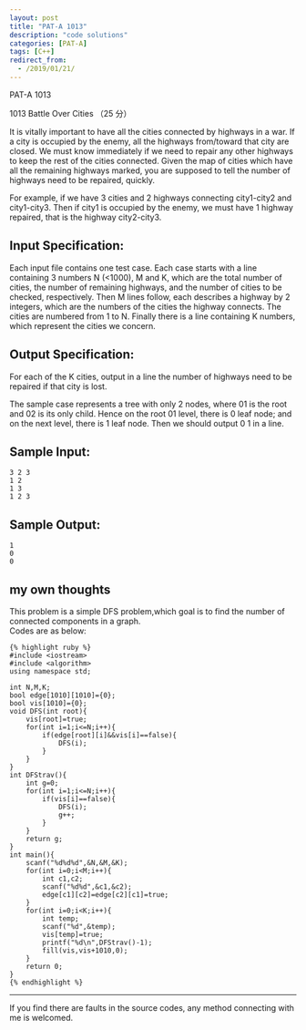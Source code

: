 ```yaml
---
layout: post
title: "PAT-A 1013"
description: "code solutions"
categories: [PAT-A]
tags: [C++]
redirect_from:
  - /2019/01/21/
---
```

PAT-A 1013

1013 Battle Over Cities （25 分）

It is vitally important to have all the cities connected by highways in a war. If a city is occupied by the enemy, all the highways from/toward that city are closed. We must know immediately if we need to repair any other highways to keep the rest of the cities connected. Given the map of cities which have all the remaining highways marked, you are supposed to tell the number of highways need to be repaired, quickly.

For example, if we have 3 cities and 2 highways connecting city1-city2 and city1-city3. Then if city1 is occupied by the enemy, we must have 1 highway repaired, that is the highway city2-city3.

## Input Specification:

Each input file contains one test case. Each case starts with a line containing 3 numbers N (<1000), M and K, which are the total number of cities, the number of remaining highways, and the number of cities to be checked, respectively. Then M lines follow, each describes a highway by 2 integers, which are the numbers of the cities the highway connects. The cities are numbered from 1 to N. Finally there is a line containing K numbers, which represent the cities we concern.
    
## Output Specification:

For each of the K cities, output in a line the number of highways need to be repaired if that city is lost.

The sample case represents a tree with only 2 nodes, where 01 is the root and 02 is its only child. Hence on the root 01 level, there is 0 leaf node; and on the next level, there is 1 leaf node. Then we should output 0 1 in a line.

## Sample Input:

    3 2 3
	1 2
	1 3
	1 2 3
    
## Sample Output:
    
    1
	0
	0
    
## my own thoughts
	
This problem is a simple DFS problem,which goal is to find the number of connected components in a graph.  
Codes are as below:
  
    {% highlight ruby %}
	#include <iostream>
	#include <algorithm>
	using namespace std;

	int N,M,K;
	bool edge[1010][1010]={0};
	bool vis[1010]={0};
	void DFS(int root){
		vis[root]=true;
		for(int i=1;i<=N;i++){
			if(edge[root][i]&&vis[i]==false){
				DFS(i);
			}
		}
	}
	int DFStrav(){
		int g=0;
		for(int i=1;i<=N;i++){
			if(vis[i]==false){
				DFS(i);
				g++;
			}
		}
		return g;
	}
	int main(){
		scanf("%d%d%d",&N,&M,&K);
		for(int i=0;i<M;i++){
			int c1,c2;
			scanf("%d%d",&c1,&c2);
			edge[c1][c2]=edge[c2][c1]=true;
		}
		for(int i=0;i<K;i++){
			int temp;
			scanf("%d",&temp);
			vis[temp]=true;
			printf("%d\n",DFStrav()-1);
			fill(vis,vis+1010,0);
		}
		return 0;
	}
	{% endhighlight %}	
---
  If you find there are faults in the source codes, any method connecting with me is welcomed.
